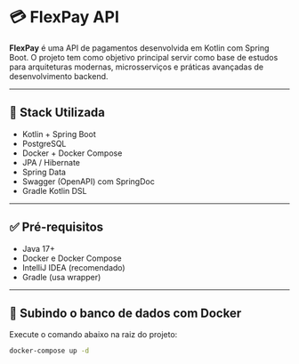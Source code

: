 # 💳 FlexPay API

**FlexPay** é uma API de pagamentos desenvolvida em Kotlin com Spring Boot. O projeto tem como objetivo principal servir como base de estudos para arquiteturas modernas, microsserviços e práticas avançadas de desenvolvimento backend.

---

## 🚀 Stack Utilizada

- Kotlin + Spring Boot
- PostgreSQL
- Docker + Docker Compose
- JPA / Hibernate
- Spring Data
- Swagger (OpenAPI) com SpringDoc
- Gradle Kotlin DSL

---

## ✅ Pré-requisitos

- Java 17+
- Docker e Docker Compose
- IntelliJ IDEA (recomendado)
- Gradle (usa wrapper)

---

## 🐘 Subindo o banco de dados com Docker

Execute o comando abaixo na raiz do projeto:

```bash
docker-compose up -d
